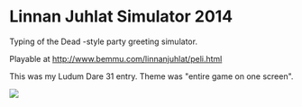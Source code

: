 Linnan Juhlat Simulator 2014
===========

Typing of the Dead -style party greeting simulator.

Playable at http://www.bemmu.com/linnanjuhlat/peli.html

This was my Ludum Dare 31 entry. Theme was "entire game on one screen".

[<img src="http://www.bemmu.com/linnanjuhlat/screenshot.png">](http://www.bemmu.com/linnanjuhlat/peli.html)
